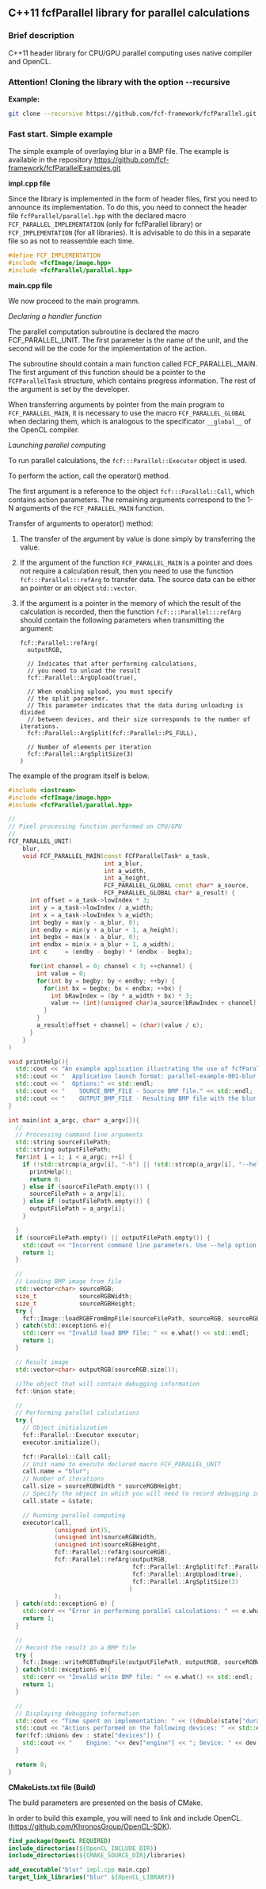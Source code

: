 ## C++11 fcfParallel library for parallel calculations 

<a name="short_description"></a>
### Brief description

C++11 header library for CPU/GPU parallel computing uses native compiler and OpenCL.

### Attention! Cloning the library with the option --recursive

**Example:**

```bash
git clone --recursive https://github.com/fcf-framework/fcfParallel.git
```

### Fast start. Simple example

The simple example of overlaying blur in a BMP file. The example is available in the repository https://github.com/fcf-framework/fcfParallelExamples.git

**impl.cpp file**

Since the library is implemented in the form of header files, first you need to announce its implementation. 
To do this, you need to connect the header file `fcfParallel/parallel.hpp` with the declared macro `FCF_PARALLEL_IMPLEMENTATION` (only for fcfParallel library) or `FCF_IMPLEMENTATION` (for all libraries).
It is advisable to do this in a separate file so as not to reassemble each time.

```c++
#define FCF_IMPLEMENTATION
#include <fcfImage/image.hpp>
#include <fcfParallel/parallel.hpp>
```

**main.cpp file**

We now proceed to the main programm.

*Declaring a handler function*

The parallel computation subroutine is declared the macro FCF_PARALLEL_UNIT. The first parameter is the name of the unit, and the second will be the code for the implementation of the action.

The subroutine should contain a main function called FCF_PARALLEL_MAIN. The first argument of this function should be a pointer to the `FCFParallelTask` structure, which contains progress information. The rest of the argument is set by the developer.

When transferring arguments by pointer from the main program to `FCF_PARALLEL_MAIN`, it is necessary to use the macro `FCF_PARALLEL_GLOBAL` when declaring them, which is analogous to the specificator `__global__` of the OpenCL compiler.

*Launching parallel computing*

To run parallel calculations, the `fcf:::Parallel::Executor` object is used.

To perform the action, call the operator() method.

The first argument is a reference to the object `fcf:::Parallel::Call`, which contains action parameters. The remaining arguments correspond to the 1-N arguments of the `FCF_PARALLEL_MAIN` function.

Transfer of arguments to operator() method:

1. The transfer of the argument by value is done simply by transferring the value.

2. If the argument of the function `FCF_PARALLEL_MAIN` is a pointer and does not require a calculation result, then you need to use the function `fcf:::Parallel:::refArg` to transfer data. The source data can be either an pointer or an object `std::vector`.

3. If the argument is a pointer in the memory of which the result of the calculation is recorded, then the function `fcf::::Parallel:::refArg` should contain the following parameters when transmitting the argument:

	```
	fcf::Parallel::refArg(
	  outputRGB,

	  // Indicates that after performing calculations,
	  // you need to unload the result
	  fcf::Parallel::ArgUpload(true),

	  // When enabling upload, you must specify
	  // the split parameter.
	  // This parameter indicates that the data during unloading is divided
	  // between devices, and their size corresponds to the number of iterations.
	  fcf::Parallel::ArgSplit(fcf::Parallel::PS_FULL),

	  // Number of elements per iteration
	  fcf::Parallel::ArgSplitSize(3)
    )
	```

The example of the program itself is below.

```c++
#include <iostream>
#include <fcfImage/image.hpp>
#include <fcfParallel/parallel.hpp>

//
// Pixel processing function performed on CPU/GPU
//
FCF_PARALLEL_UNIT(
    blur,
    void FCF_PARALLEL_MAIN(const FCFParallelTask* a_task,
                           int a_blur,
                           int a_width,
                           int a_height,
                           FCF_PARALLEL_GLOBAL const char* a_source,
                           FCF_PARALLEL_GLOBAL char* a_result) {
      int offset = a_task->lowIndex * 3;
      int y = a_task->lowIndex / a_width;
      int x = a_task->lowIndex % a_width;
      int begby = max(y - a_blur, 0);
      int endby = min(y + a_blur + 1, a_height);
      int begbx = max(x - a_blur, 0);
      int endbx = min(x + a_blur + 1, a_width);
      int c     = (endby - begby) * (endbx - begbx);

      for(int channel = 0; channel < 3; ++channel) {
        int value = 0;
        for(int by = begby; by < endby; ++by) {
          for(int bx = begbx; bx < endbx; ++bx) {
            int bRawIndex = (by * a_width + bx) * 3;
            value += (int)(unsigned char)a_source[bRawIndex + channel];
          }
        }
        a_result[offset + channel] = (char)(value / c);
      }
    }
)

void printHelp(){
  std::cout << "An example application illustrating the use of fcfParallel" << std::endl;
  std::cout << "  Application launch format: parallel-example-001-blur SOURCE_BMP_FILE OUTPUT_BMP_FILE" << std::endl;
  std::cout << "  Options:" << std::endl;
  std::cout << "    SOURCE_BMP_FILE - Source BMP file." << std::endl;
  std::cout << "    OUTPUT_BMP_FILE - Resulting BMP file with the blur effect applied." << std::endl;
}

int main(int a_argc, char* a_argv[]){
  //
  // Processing command line arguments
  std::string sourceFilePath;
  std::string outputFilePath;
  for(int i = 1; i < a_argc; ++i) {
    if (!std::strcmp(a_argv[i], "-h") || !std::strcmp(a_argv[i], "--help")) {
      printHelp();
      return 0;
    } else if (sourceFilePath.empty()) {
      sourceFilePath = a_argv[i];
    } else if (outputFilePath.empty()) {
      outputFilePath = a_argv[i];
    }

  }
  if (sourceFilePath.empty() || outputFilePath.empty()) {
    std::cout << "Incorrent command line parameters. Use --help option for got help." << std::endl;
    return 1;
  }

  //
  // Loading BMP image from file
  std::vector<char> sourceRGB;
  size_t            sourceRGBWidth;
  size_t            sourceRGBHeight;
  try {
    fcf::Image::loadRGBFromBmpFile(sourceFilePath, sourceRGB, sourceRGBWidth, sourceRGBHeight);
  } catch(std::exception& e){
    std::cerr << "Invalid load BMP file: " << e.what() << std::endl;
    return 1;
  }

  // Result image
  std::vector<char> outputRGB(sourceRGB.size());

  //The object that will contain debugging information
  fcf::Union state;

  //
  // Performing parallel calculations
  try {
    // Object initialization
    fcf::Parallel::Executor executor;
    executor.initialize();

    fcf::Parallel::Call call;
    // Unit name to execute declared macro FCF_PARALLEL_UNIT
    call.name = "blur";
    // Number of iterations
    call.size = sourceRGBWidth * sourceRGBHeight;
    // Specify the object in which you will need to record debugging information
    call.state = &state;

    // Running parallel computing
    executor(call,
             (unsigned int)5,
             (unsigned int)sourceRGBWidth,
             (unsigned int)sourceRGBHeight,
             fcf::Parallel::refArg(sourceRGB),
             fcf::Parallel::refArg(outputRGB,
                                   fcf::Parallel::ArgSplit(fcf::Parallel::PS_FULL),
                                   fcf::Parallel::ArgUpload(true),
                                   fcf::Parallel::ArgSplitSize(3)
                                  )
             );
  } catch(std::exception& e) {
    std::cerr << "Error in performing parallel calculations: " << e.what() << std::endl;
    return 1;
  }

  //
  // Record the result in a BMP file
  try {
    fcf::Image::writeRGBToBmpFile(outputFilePath, outputRGB, sourceRGBWidth, sourceRGBHeight);
  } catch(std::exception& e){
    std::cerr << "Invalid write BMP file: " << e.what() << std::endl;
    return 1;
  }

  //
  // Displaying debugging information
  std::cout << "Time spent on implementation: " << ((double)state["duration"]/(1000*1000*1000)) << " sec" << std::endl;
  std::cout << "Actions performed on the following devices: " << std::endl;
  for(fcf::Union& dev : state["devices"]) {
    std::cout << "    Engine: "<< dev["engine"] << "; Device: " << dev["device"] << std::endl;
  }

  return 0;
}
```

**CMakeLists.txt file (Build)**

The build parameters are presented on the basis of CMake.

In order to build this example, you will need to link and include OpenCL. (https://github.com/KhronosGroup/OpenCL-SDK).

 ```cmake
find_package(OpenCL REQUIRED)
include_directories(${OpenCL_INCLUDE_DIR})
include_directories(${CMAKE_SOURCE_DIR}/libraries)

add_executable("blur" impl.cpp main.cpp)
target_link_libraries("blur" ${OpenCL_LIBRARY})
 ```